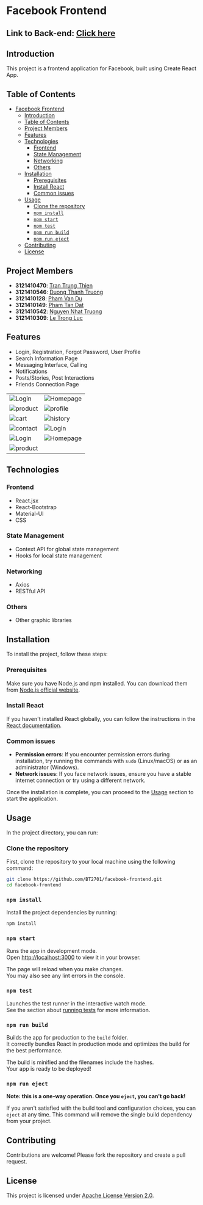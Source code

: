 # Facebook Frontend
## Link to Back-end: [Click here](https://github.com/BT2701/facebook-microservice-be)
## Introduction

This project is a frontend application for Facebook, built using Create React App.


## Table of Contents

- [Facebook Frontend](#facebook-frontend)
  - [Introduction](#introduction)
  - [Table of Contents](#table-of-contents)
  - [Project Members](#project-members)
  - [Features](#features)
  - [Technologies](#technologies)
    - [Frontend](#frontend)
    - [State Management](#state-management)
    - [Networking](#networking)
    - [Others](#others)
  - [Installation](#installation)
    - [Prerequisites](#prerequisites)
    - [Install React](#install-react)
    - [Common issues](#common-issues)
  - [Usage](#usage)
    - [Clone the repository](#clone-the-repository)
    - [`npm install`](#npm-install)
    - [`npm start`](#npm-start)
    - [`npm test`](#npm-test)
    - [`npm run build`](#npm-run-build)
    - [`npm run eject`](#npm-run-eject)
  - [Contributing](#contributing)
  - [License](#license)

## Project Members
- **3121410470**: [Tran Trung Thien](https://github.com/thientranreal)
- **3121410546**: [Duong Thanh Truong](https://github.com/BT2701)
- **3121410128**: [Pham Van Du](https://github.com/vandu178)
- **3121410149**: [Pham Tan Dat](https://github.com/phamtandat655)
- **3121410542**: [Nguyen Nhat Truong](https://github.com/nhattruong16062003)
- **3121410309**: [Le Trong Luc](https://github.com/luccute)

## Features
- Login, Registration, Forgot Password, User Profile
- Search Information Page
- Messaging Interface, Calling
- Notifications
- Posts/Stories, Post Interactions
- Friends Connection Page
  
<table width:100>
        <tr>
            <td><img src="README_IMG/f1.gif" alt="Login"></td>
            <td><img src="README_IMG/f2.gif" alt="Homepage"></td>
        </tr>
        <tr>
            <td><img src="README_IMG/f3.gif" alt="product"></td>
            <td><img src="README_IMG/f4.gif" alt="profile"></td>
        </tr>
        <tr>
            <td><img src="README_IMG/f5.gif" alt="cart"></td>
            <td><img src="README_IMG/f6.gif" alt="history"></td>
        </tr>
        <tr>
            <td><img src="README_IMG/f7.gif" alt="contact"></td>
            <td><img src="README_IMG/f8.gif" alt="Login"></td>        
        </tr>
        <tr>
            <td><img src="README_IMG/f9.gif" alt="Login"></td>
            <td><img src="README_IMG/f10.png" alt="Homepage"></td>
        </tr>
        <tr>
            <td><img src="README_IMG/f11.gif" alt="product"></td>
            <td></td>
        </tr>
        
</table>

## Technologies

### Frontend
- React.jsx
- React-Bootstrap
- Material-UI
- CSS

### State Management
- Context API for global state management
- Hooks for local state management

### Networking
- Axios
- RESTful API

### Others
- Other graphic libraries


## Installation

To install the project, follow these steps:

### Prerequisites

Make sure you have Node.js and npm installed. You can download them from [Node.js official website](https://nodejs.org/).



### Install React

If you haven't installed React globally, you can follow the instructions in the [React documentation](https://reactjs.org/docs/getting-started.html).

### Common issues

- **Permission errors**: If you encounter permission errors during installation, try running the commands with `sudo` (Linux/macOS) or as an administrator (Windows).
- **Network issues**: If you face network issues, ensure you have a stable internet connection or try using a different network.

Once the installation is complete, you can proceed to the [Usage](#usage) section to start the application.

## Usage

In the project directory, you can run:

### Clone the repository

First, clone the repository to your local machine using the following command:

```bash
git clone https://github.com/BT2701/facebook-frontend.git
cd facebook-frontend
```

### `npm install`

Install the project dependencies by running:

```bash
npm install
```

### `npm start`

Runs the app in development mode.\
Open [http://localhost:3000](http://localhost:3000) to view it in your browser.

The page will reload when you make changes.\
You may also see any lint errors in the console.

### `npm test`

Launches the test runner in the interactive watch mode.\
See the section about [running tests](https://facebook.github.io/create-react-app/docs/running-tests) for more information.

### `npm run build`

Builds the app for production to the `build` folder.\
It correctly bundles React in production mode and optimizes the build for the best performance.

The build is minified and the filenames include the hashes.\
Your app is ready to be deployed!

### `npm run eject`

**Note: this is a one-way operation. Once you `eject`, you can't go back!**

If you aren't satisfied with the build tool and configuration choices, you can `eject` at any time. This command will remove the single build dependency from your project.

## Contributing

Contributions are welcome! Please fork the repository and create a pull request.

## License

This project is licensed under [Apache License Version 2.0](LICENSE).
